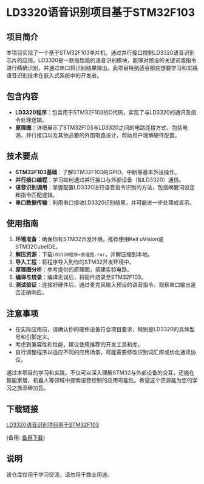 # LD3320语音识别项目基于STM32F103

## 项目简介

本项目实现了一个基于STM32F103单片机，通过并行接口控制LD3320语音识别芯片的应用。LD3320是一款高性能的语音识别模块，能够对预设的关键词或指令进行精确识别，并通过串口将识别结果输出。此项目特别适合那些想要学习和实践语音识别技术在嵌入式系统中的开发者。

## 包含内容

- **LD3320程序**：包含用于STM32F103的C代码，实现了与LD3320的通讯及指令处理逻辑。
- **原理图**：详细展示了STM32F103与LD3320之间的电路连接方式，包括电源、并行接口以及其他必要的外围电路设计，帮助用户理解硬件配置。

## 技术要点

- **STM32F103基础**：了解STM32F103的GPIO、中断等基本外设操作。
- **并行接口编程**：学习如何通过并行接口与外部设备（如LD3320）通信。
- **语音识别调用**：掌握配置LD3320进行语音指令识别的方法，包括唤醒词设定和指令匹配逻辑。
- **串口数据传输**：利用串口接收LD3320识别结果，并可能进一步处理或显示。

## 使用指南

1. **环境准备**：确保你有STM32开发环境，推荐使用Keil uVision或STM32CubeIDE。
2. **解压资源**：下载`LD3320程序+原理图.rar`，并解压缩到本地。
3. **导入工程**：将程序导入到你的STM32开发环境中。
4. **原理图分析**：参考提供的原理图，搭建实验电路。
5. **编译与烧录**：编译无误后，将固件烧录至STM32F103。
6. **测试验证**：连接好硬件后，通过麦克风输入预设的语音指令，观察串口输出是否正确响应。

## 注意事项

- 在实际应用前，请确认你的硬件设备符合项目要求，特别是LD3320的具体型号和引脚定义。
- 考虑到兼容性和性能，建议使用推荐的开发工具和库。
- 自行调整程序以适应不同的应用场景，可能需要修改识别词汇库或优化通讯协议。

通过本项目的学习和实践，不仅可以深入理解STM32与外部设备的交互，还能在智能家居、机器人等领域中探索语音控制的应用可能性。希望这个资源能为您的学习之旅添砖加瓦。

## 下载链接
[LD3320语音识别项目基于STM32F103](https://pan.quark.cn/s/6d01af871867) 

(备用: [备用下载](https://pan.baidu.com/s/11JNQBCfrXTZorIaopVlp8g?pwd=1234))

## 说明

该仓库仅用于学习交流，请勿用于商业用途。
